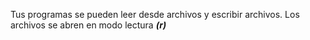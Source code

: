 Tus programas se pueden leer desde archivos y escribir archivos. Los archivos se abren en modo lectura ***(r)***
